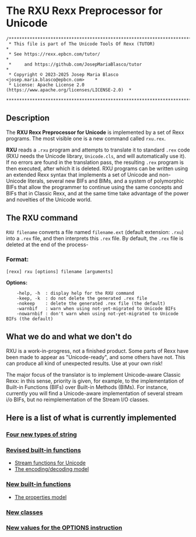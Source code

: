 # The RXU Rexx Preprocessor for Unicode

```
/******************************************************************************
 * This file is part of The Unicode Tools Of Rexx (TUTOR)                     *
 * See https://rexx.epbcn.com/tutor/                                          *
 *     and https://github.com/JosepMariaBlasco/tutor                          *
 * Copyright © 2023-2025 Josep Maria Blasco <josep.maria.blasco@epbcn.com>    *
 * License: Apache License 2.0 (https://www.apache.org/licenses/LICENSE-2.0)  *
 ******************************************************************************/
```

## Description

The __RXU Rexx Preprocessor for Unicode__ is implemented by a set of Rexx programs. The most visible one is a new command called ``rxu.rex``.

__RXU__ reads a ``.rxu`` program and attempts to translate it to standard ``.rex`` code (RXU needs the Unicode library, ``Unicode.cls``, and will automatically use it).
If no errors are found in the translation pass, the resulting ``.rex`` program is then executed, after which it is deleted.
RXU programs can be written using an extended Rexx syntax that implements a set of Unicode and non-Unicode literals, several new BIFs and BIMs,
and a system of polymorphic BIFs that allow the programmer to continue using the same concepts and BIFs that in Classic Rexx,
and at the same time take advantage of the power and novelties of the Unicode world.

## The RXU command

``RXU filename`` converts a file named ``filename.ext`` (default extension: ``.rxu``) into a ``.rex`` file, and then interprets this ``.rex`` file. By default, the
``.rex`` file is deleted at the end of the process-

### Format:

```
[rexx] rxu [options] filename [arguments]
```

__Options:__

```
    -help, -h  : display help for the RXU command
    -keep, -k  : do not delete the generated .rex file
    -nokeep    : delete the generated .rex file (the default)
    -warnbif   : warn when using not-yet-migrated to Unicode BIFs
    -nowarnbif : don't warn when using not-yet-migrated to Unicode BIFs (the default)
```

## What we do and what we don't do

RXU is a work-in-progress, not a finished product. Some parts of Rexx have been made to appear as "Unicode-ready", and some others have not. This can produce all kind of unexpected results. Use at your own risk!

The major focus of the translator is to implement Unicode-aware Classic Rexx: in this sense, priority is given, for example,
to the implementation of Built-in Functions (BIFs) over Built-in Methods (BIMs).
For instance, currently you will find a Unicode-aware implementation of several stream i/o BIFs, but no reimplementation of the Stream I/O classes.

## Here is a list of what is currently implemented

### [Four new types of string](string-types.md)

### [Revised built-in functions](built-in.md)

* [Stream functions for Unicode](stream.md)
* [The encoding/decoding model](encodings.md)

### [New built-in functions](new-functions.md)

* [The properties model](properties.md)

### [New classes](classes.md)

### [New values for the OPTIONS instruction](options.md)
